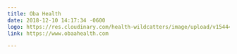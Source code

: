 ```yaml
---
title: Oba Health
date: 2018-12-10 14:17:34 -0600
logo: https://res.cloudinary.com/health-wildcatters/image/upload/v1544473064/Obaa%20Web%20Ready.jpg
link: https://www.obaahealth.com

---
```

